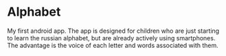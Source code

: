 # Alphabet
My first android app.
The app is designed for children who are just starting to learn the russian alphabet, but are already actively using smartphones.
The advantage is the voice of each letter and words associated with them.
